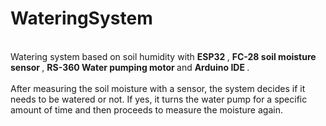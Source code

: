 # WateringSystem

 <br>
 Watering system based on soil humidity with <b> ESP32 </b>, <b> FC-28 soil moisture sensor </b>, <b> RS-360 Water pumping motor </b> and <b> Arduino IDE </b>. <br> <br>
 After measuring the soil moisture with a sensor, the system decides if it needs to be watered or not. If yes, it turns the water pump for a specific amount of time and then proceeds to measure the moisture again.

